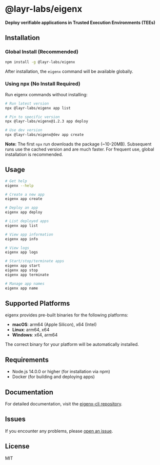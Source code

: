 # @layr-labs/eigenx

**Deploy verifiable applications in Trusted Execution Environments (TEEs)**

## Installation

### Global Install (Recommended)

```bash
npm install -g @layr-labs/eigenx
```

After installation, the `eigenx` command will be available globally.

### Using npx (No Install Required)

Run eigenx commands without installing:

```bash
# Run latest version
npx @layr-labs/eigenx app list

# Pin to specific version
npx @layr-labs/eigenx@1.2.3 app deploy

# Use dev version
npx @layr-labs/eigenx@dev app create
```

**Note:** The first `npx` run downloads the package (~10-20MB). Subsequent runs use the cached version and are much faster. For frequent use, global installation is recommended.

## Usage

```bash
# Get help
eigenx --help

# Create a new app
eigenx app create

# Deploy an app
eigenx app deploy

# List deployed apps
eigenx app list

# View app information
eigenx app info

# View logs
eigenx app logs

# Start/stop/terminate apps
eigenx app start
eigenx app stop
eigenx app terminate

# Manage app names
eigenx app name
```

## Supported Platforms

eigenx provides pre-built binaries for the following platforms:

- **macOS**: arm64 (Apple Silicon), x64 (Intel)
- **Linux**: arm64, x64
- **Windows**: x64, arm64

The correct binary for your platform will be automatically installed.

## Requirements

- Node.js 14.0.0 or higher (for installation via npm)
- Docker (for building and deploying apps)

## Documentation

For detailed documentation, visit the [eigenx-cli repository](https://github.com/Layr-Labs/eigenx-cli).

## Issues

If you encounter any problems, please [open an issue](https://github.com/Layr-Labs/eigenx-cli/issues).

## License

MIT
